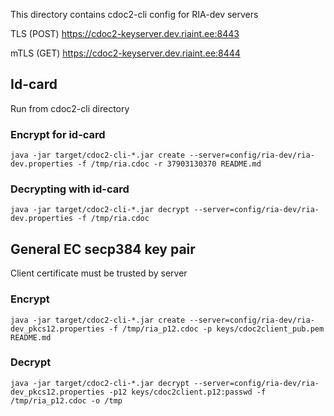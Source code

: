 
This directory contains cdoc2-cli config for RIA-dev servers

TLS (POST)
https://cdoc2-keyserver.dev.riaint.ee:8443

mTLS (GET)
https://cdoc2-keyserver.dev.riaint.ee:8444

## Id-card
Run from cdoc2-cli directory

### Encrypt for id-card
```
java -jar target/cdoc2-cli-*.jar create --server=config/ria-dev/ria-dev.properties -f /tmp/ria.cdoc -r 37903130370 README.md
```

### Decrypting with id-card
```
java -jar target/cdoc2-cli-*.jar decrypt --server=config/ria-dev/ria-dev.properties -f /tmp/ria.cdoc
```

## General EC secp384 key pair

Client certificate must be trusted by server

### Encrypt
```
java -jar target/cdoc2-cli-*.jar create --server=config/ria-dev/ria-dev_pkcs12.properties -f /tmp/ria_p12.cdoc -p keys/cdoc2client_pub.pem README.md
```

### Decrypt

```
java -jar target/cdoc2-cli-*.jar decrypt --server=config/ria-dev/ria-dev_pkcs12.properties -p12 keys/cdoc2client.p12:passwd -f /tmp/ria_p12.cdoc -o /tmp
```

